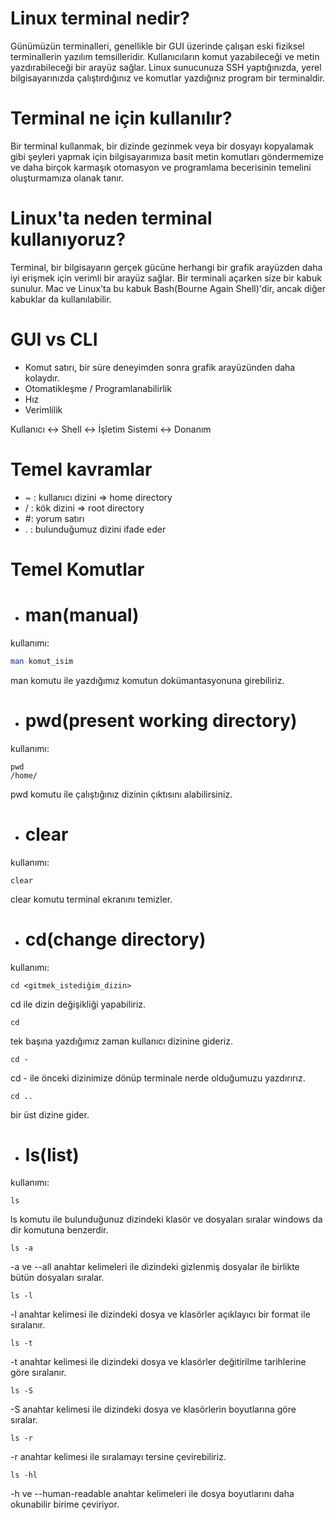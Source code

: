 # Linux terminal nedir?

Günümüzün terminalleri, genellikle bir GUI üzerinde çalışan eski fiziksel terminallerin yazılım temsilleridir. Kullanıcıların komut yazabileceği ve metin yazdırabileceği bir arayüz sağlar. Linux sunucunuza SSH yaptığınızda, yerel bilgisayarınızda çalıştırdığınız ve komutlar yazdığınız program bir terminaldir.

# Terminal ne için kullanılır?

Bir terminal kullanmak, bir dizinde gezinmek veya bir dosyayı kopyalamak gibi şeyleri yapmak için bilgisayarımıza basit metin komutları göndermemize ve daha birçok karmaşık otomasyon ve programlama becerisinin temelini oluşturmamıza olanak tanır.

# Linux'ta neden terminal kullanıyoruz?

Terminal, bir bilgisayarın gerçek gücüne herhangi bir grafik arayüzden daha iyi erişmek için verimli bir arayüz sağlar. Bir terminali açarken size bir kabuk sunulur. Mac ve Linux'ta bu kabuk Bash(Bourne Again Shell)'dir, ancak diğer kabuklar da kullanılabilir.

# GUI vs CLI

* Komut satırı, bir süre deneyimden sonra grafik arayüzünden daha kolaydır.
* Otomatikleşme / Programlanabilirlik
* Hız
* Verimlilik

Kullanıcı :left_right_arrow: Shell :left_right_arrow: İşletim Sistemi :left_right_arrow: Donanım

# Temel kavramlar

* ~ : kullanıcı dizini => home directory
* / : kök dizini => root directory
* #: yorum satırı
* . : bulunduğumuz dizini ifade eder

# Temel Komutlar

* # man(manual)

kullanımı:
```bash
man komut_isim
```

man komutu ile yazdığımız komutun dokümantasyonuna girebiliriz.

* # pwd(present working directory)

kullanımı:
```
pwd
/home/
```
pwd komutu ile çalıştığınız dizinin çıktısını alabilirsiniz.

* # clear
 kullanımı: 
 ```
 clear
 ```

 clear komutu terminal ekranını temizler.

 * # cd(change directory)
 kullanımı:

 ```
 cd <gitmek_istediğim_dizin>
 ```

 cd ile dizin değişikliği yapabiliriz.
  
```
cd
```

tek başına yazdığımız zaman kullanıcı dizinine gideriz.

```
cd -
```
cd - ile önceki dizinimize dönüp terminale nerde olduğumuzu yazdırırız.

```
cd ..
```
bir üst dizine gider.

* # ls(list)

kullanımı: 

```
ls
```

ls komutu ile bulunduğunuz dizindeki klasör ve dosyaları sıralar windows da dir komutuna benzerdir.

```
ls -a
```
-a ve --all anahtar kelimeleri ile dizindeki gizlenmiş dosyalar ile birlikte bütün dosyaları sıralar.

```
ls -l
```
-l anahtar kelimesi ile dizindeki dosya ve klasörler açıklayıcı bir format ile sıralanır.

```
ls -t
```
-t anahtar kelimesi ile dizindeki dosya ve klasörler değitirilme tarihlerine göre sıralanır.

```
ls -S
```
-S anahtar kelimesi ile dizindeki dosya ve klasörlerin boyutlarına göre sıralar.

```
ls -r 
```
-r anahtar kelimesi ile sıralamayı tersine çevirebiliriz.

```
ls -hl
```
-h ve --human-readable anahtar kelimeleri ile dosya boyutlarını daha okunabilir birime çeviriyor.

